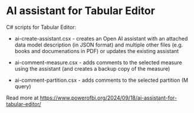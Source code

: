 # AI assistant for Tabular Editor

C# scripts for Tabular Editor:

- ai-create-assistant.csx - creates an Open AI assistant with an attached data model description (in JSON format) and multiple other files (e.g. books and documenations in PDF) or updates the existing assistant

- ai-comment-measure.csx - adds comments to the selected measure using the assistant (and creates a backup copy of the measure)
  
- ai-comment-partition.csx - adds comments to the selected partition (M query)

Read more at https://www.powerofbi.org/2024/09/18/ai-assistant-for-tabular-editor/
